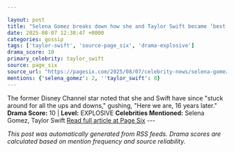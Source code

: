 ```yaml
---

layout: post
title: "Selena Gomez breaks down how she and Taylor Swift became ‘best friends’"
date: 2025-08-07 12:38:47 +0000
categories: gossip
tags: ['taylor-swift', 'source-page_six', 'drama-explosive']
drama_score: 10
primary_celebrity: taylor_swift
source: page_six
source_url: "https://pagesix.com/2025/08/07/celebrity-news/selena-gomez-breaks-down-how-she-and-taylor-swift-became-best-friends/"
mentions: {'selena_gomez': 2, ''taylor_swift': 8}
---
```


The former Disney Channel star noted that she and Swift have since "stuck around for all the ups and downs," gushing, "Here we are, 16 years later." **Drama Score:** 10 | **Level:** EXPLOSIVE **Celebrities Mentioned:** Selena Gomez, Taylor Swift [Read full article at Page Six](https://pagesix.com/2025/08/07/celebrity-news/selena-gomez-breaks-down-how-she-and-taylor-swift-became-best-friends/) --- 

*This post was automatically generated from RSS feeds. Drama scores are calculated based on mention frequency and source reliability.*